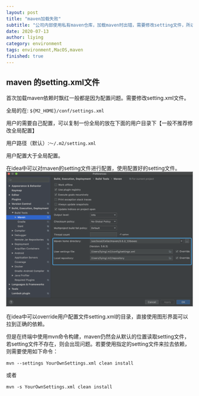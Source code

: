 ```yaml
---
layout: post
title: "maven加载失败"
subtitle: "公司内部使用私有maven仓库，加载maven时出错，需要修改setting文件，所以记录一下setting.xml默认位置"
date: 2020-07-13
author: liying
category: environment
tags: environment,MacOS,maven
finished: true 
---
```

## maven 的setting.xml文件 

首次加载maven依赖时飘红一般都是因为配置问题。需要修改setting.xml文件。

全局的在: `${M2_HOME}/conf/settings.xml`

用户的需要自己配置，可以复制一份全局的放在下面的用户目录下【一般不推荐修改全局配置】

用户路径（默认）:`～/.m2/setting.xml`

用户配置大于全局配置。

在idea中可以对maven的setting文件进行配置，使用配置好的setting文件。![maven-setting](/img/maven-setting.png)

在idea中可以override用户配置文件setting.xml的目录，直接使用图形界面可以拉到正确的依赖。

但是在终端中使用mvn命令构建，maven仍然会从默认的位置读取setting文件，若setting文件不存在，则会出现问题。若要使用指定的setting文件来拉去依赖，则需要使用如下命令：

```shell
mvn --settings YourOwnSettings.xml clean install
```

或者

```shell
mvn -s YourOwnSettings.xml clean install
```

